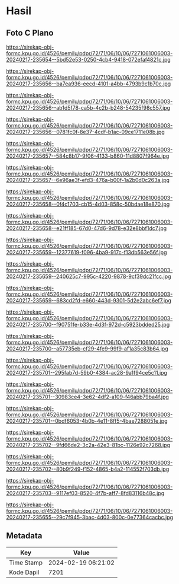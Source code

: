 # Hasil

## Foto C Plano

https://sirekap-obj-formc.kpu.go.id/4526/pemilu/pdpr/72/71/06/10/06/7271061006003-20240217-235654--5bd52e53-0250-4cb4-9418-072efaf4821c.jpg

https://sirekap-obj-formc.kpu.go.id/4526/pemilu/pdpr/72/71/06/10/06/7271061006003-20240217-235656--ba7ea936-eecd-4101-a4bb-4793b9c1b70c.jpg

https://sirekap-obj-formc.kpu.go.id/4526/pemilu/pdpr/72/71/06/10/06/7271061006003-20240217-235656--ab1d5f78-ca5b-4c2b-b248-54235f98c557.jpg

https://sirekap-obj-formc.kpu.go.id/4526/pemilu/pdpr/72/71/06/10/06/7271061006003-20240217-235656--0781fc0f-8e37-4cdf-b1ac-09ce1711e08b.jpg

https://sirekap-obj-formc.kpu.go.id/4526/pemilu/pdpr/72/71/06/10/06/7271061006003-20240217-235657--584c8b17-9f06-4133-b860-11d8807f964e.jpg

https://sirekap-obj-formc.kpu.go.id/4526/pemilu/pdpr/72/71/06/10/06/7271061006003-20240217-235657--6e96ae3f-efd3-476a-b00f-1a2b0d0c263a.jpg

https://sirekap-obj-formc.kpu.go.id/4526/pemilu/pdpr/72/71/06/10/06/7271061006003-20240217-235658--0f4c1703-cb15-4d03-858c-50bdae18e870.jpg

https://sirekap-obj-formc.kpu.go.id/4526/pemilu/pdpr/72/71/06/10/06/7271061006003-20240217-235658--e21ff185-67d0-47d6-9d78-e32e8bbf1dc7.jpg

https://sirekap-obj-formc.kpu.go.id/4526/pemilu/pdpr/72/71/06/10/06/7271061006003-20240217-235659--12377619-f096-4ba9-917c-f13db563e56f.jpg

https://sirekap-obj-formc.kpu.go.id/4526/pemilu/pdpr/72/71/06/10/06/7271061006003-20240217-235659--240625c7-995c-4220-9878-9cf39dc21fcc.jpg

https://sirekap-obj-formc.kpu.go.id/4526/pemilu/pdpr/72/71/06/10/06/7271061006003-20240217-235659--683cd2fd-e660-443d-9301-5d2e2abc6ef7.jpg

https://sirekap-obj-formc.kpu.go.id/4526/pemilu/pdpr/72/71/06/10/06/7271061006003-20240217-235700--f90751fe-b33e-4d3f-972d-c5923bdded25.jpg

https://sirekap-obj-formc.kpu.go.id/4526/pemilu/pdpr/72/71/06/10/06/7271061006003-20240217-235700--a57735eb-cf29-4fe9-99f9-af1a35c83b64.jpg

https://sirekap-obj-formc.kpu.go.id/4526/pemilu/pdpr/72/71/06/10/06/7271061006003-20240217-235701--295fab7d-59b0-4384-ac28-9a1f94ce5c11.jpg

https://sirekap-obj-formc.kpu.go.id/4526/pemilu/pdpr/72/71/06/10/06/7271061006003-20240217-235701--30983ce4-3e62-4df2-a109-f46abb79ba4f.jpg

https://sirekap-obj-formc.kpu.go.id/4526/pemilu/pdpr/72/71/06/10/06/7271061006003-20240217-235701--0bdf6053-4b0b-4e11-8ff5-4bae7288051e.jpg

https://sirekap-obj-formc.kpu.go.id/4526/pemilu/pdpr/72/71/06/10/06/7271061006003-20240217-235702--9fd66de2-3c2a-42e3-81bc-1126e92c7268.jpg

https://sirekap-obj-formc.kpu.go.id/4526/pemilu/pdpr/72/71/06/10/06/7271061006003-20240217-235702--80b9f249-f152-4865-b4a2-114552f703db.jpg

https://sirekap-obj-formc.kpu.go.id/4526/pemilu/pdpr/72/71/06/10/06/7271061006003-20240217-235703--9117ef03-8520-4f7b-aff7-8fd83116b48c.jpg

https://sirekap-obj-formc.kpu.go.id/4526/pemilu/pdpr/72/71/06/10/06/7271061006003-20240217-235655--29c7f945-3bac-4d03-800c-0e77364cacbc.jpg


## Metadata

| Key        | Value               |
| ---------- | ------------------- |
| Time Stamp | 2024-02-19 06:21:02 |
| Kode Dapil | 7201                |




